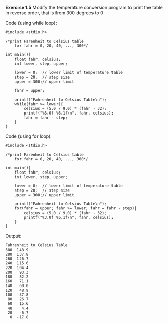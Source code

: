 **Exercise 1.5**
Modify the temperature conversion program to print the table in reverse order, that is from 300 degrees to 0

Code (using while loop):
```
#include <stdio.h>

/*print Farenheit to Celsius table
    for fahr = 0, 20, 40, ..., 300*/

int main(){
    float fahr, celsius;
    int lower, step, upper;

    lower = 0;  // lower limit of temperature table
    step = 20;  // step size
    upper = 300;// upper limit

    fahr = upper;
    
    printf("Fahrenheit to Celsius Table\n");
    while(fahr >= lower){
        celsius = (5.0 / 9.0) * (fahr - 32);
        printf("%3.0f %6.1f\n", fahr, celsius);
        fahr = fahr - step;
    }
}
```

Code (using for loop):

```
#include <stdio.h>

/*print Farenheit to Celsius table
    for fahr = 0, 20, 40, ..., 300*/

int main(){
    float fahr, celsius;
    int lower, step, upper;

    lower = 0;  // lower limit of temperature table
    step = 20;  // step size
    upper = 300;// upper limit
    
    printf("Fahrenheit to Celsius Table\n");
    for(fahr = upper; fahr >= lower; fahr = fahr - step){
        celsius = (5.0 / 9.0) * (fahr - 32);
        printf("%3.0f %6.1f\n", fahr, celsius);
    }
}
```

Output:
```
Fahrenheit to Celsius Table
300  148.9
280  137.8
260  126.7
240  115.6
220  104.4
200   93.3
180   82.2
160   71.1
140   60.0
120   48.9
100   37.8
 80   26.7
 60   15.6
 40    4.4
 20   -6.7
  0  -17.8
```